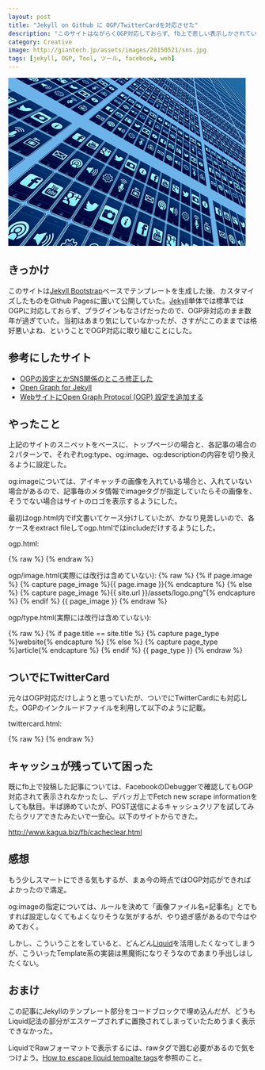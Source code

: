 ```yaml
---
layout: post
title: "Jekyll on Github に OGP/TwitterCardを対応させた"
description: "このサイトはながらくOGP対応しておらず、fb上で悲しい表示しかされていなかったので、JekyllベースのブログにOGPと（TwitterCard）の対応をした。"
category: Creative
image: http://giantech.jp/assets/images/20150521/sns.jpg
tags: [jekyll, OGP, Tool, ツール, facebook, web]
---
```


<img src="/assets/images/20150521/sns.jpg" alt="Eyecatch"/>

## きっかけ

このサイトは[Jekyll Bootstrap](http://jekyllbootstrap.com/)ベースでテンプレートを生成した後、カスタマイズしたものをGithub Pagesに置いて公開していた。[Jekyll](http://jekyllrb.com/)単体では標準ではOGPに対応しておらず、プラグインもなさげだったので、OGP非対応のまま数年が過ぎていた。当初はあまり気にしていなかったが、さすがにこのままでは格好悪いよね、ということでOGP対応に取り組むことにした。

## 参考にしたサイト

* [OGPの設定とかSNS関係のところ修正した](http://kawaken.github.io/memo/2013/08/30/OGP%E3%81%AE%E8%A8%AD%E5%AE%9A%E3%81%A8%E3%81%8BSNS%E9%96%A2%E4%BF%82%E3%81%AE%E3%81%A8%E3%81%93%E3%82%8D%E4%BF%AE%E6%AD%A3%E3%81%97%E3%81%9F.html)
* [Open Graph for Jekyll](https://gist.github.com/pathawks/1406355)
* [WebサイトにOpen Graph Protocol (OGP) 設定を追加する](http://www.agilegroup.co.jp/technote/magnolia-ogp.html)

## やったこと

上記のサイトのスニペットをベースに、トップページの場合と、各記事の場合の２パターンで、それぞれog:type、og:image、og:descriptionの内容を切り換えるように設定した。

og:imageについては、アイキャッチの画像を入れている場合と、入れていない場合があるので、記事毎のメタ情報でimageタグが指定していたらその画像を、そうでない場合はサイトのロゴを表示するようにした。

最初はogp.html内でif文書いてケース分けしていたが、かなり見苦しいので、各ケースをextract fileしてogp.htmlではincludeだけするようにした。

ogp.html:

{% raw %}
    <meta property="og:type" content="{% include ogp/type.html %}" />
    <meta property="og:url" content="{{ site.url }}{{ page.url }}" />
    <meta property="og:description" content="{% include ogp/desc.html %}" />
    <meta property="og:site_name" content="{{ site.title }}" />
    <meta property="og:title" content="{% include ogp/title.html %}" />
    <meta property="og:image" content="{% include ogp/image.html %}" />
    <meta property="article:published_time" content="{% include ogp/date.html %}" />
    <meta property="article:author" content="http://www.facebook.com/{{ site.author.facebook }}" />
{% endraw %}



ogp/image.html(実際には改行は含めていない):
{% raw %}
    {% if page.image %}
        {% capture page_image %}{{ page.image }}{% endcapture %}
    {% else %}
        {% capture page_image %}{{ site.url }}/assets/logo.png"{% endcapture %}
    {% endif %}
    {{ page_image }}
{% endraw %}

ogp/type.html(実際には改行は含めていない):

{% raw %}
    {% if page.title == site.title %}
        {% capture page_type %}website{% endcapture %}
    {% else %}
        {% capture page_type %}article{% endcapture %}
    {% endif %}
    {{ page_type }}
{% endraw %}

## ついでにTwitterCard

元々はOGP対応だけしようと思っていたが、ついでにTwitterCardにも対応した。OGPのインクルードファイルを利用して以下のように記載。

twittercard.html:

{% raw %}
    <meta name="twitter:card" content="summary">
    <meta name="twitter:site" content="@kkd">
    <meta name="twitter:title" content="{% include ogp/title.html %}">
    <meta name="twitter:url" content="{{ site.url }}{{ page.url }}">
    <meta name="twitter:description" content="{% include ogp/desc.html  %}">
    <meta name="twitter:image" content="{% include ogp/image.html %}">
{% endraw %}

## キャッシュが残っていて困った

既にfb上で投稿した記事については、FacebookのDebuggerで確認してもOGP対応されて表示されなかったし、デバッガ上でFetch new scrape informationをしても駄目。半ば諦めていたが、POST送信によるキャッシュクリアを試してみたらクリアできたみたいで一安心。以下のサイトからできた。

http://www.kagua.biz/fb/cacheclear.html

## 感想

もう少しスマートにできる気もするが、まぁ今の時点ではOGP対応ができればよかったので満足。

og:imageの指定については、ルールを決めて「画像ファイル名=記事名」とでもすれば設定しなくてもよくなりそうな気がするが、やり過ぎ感があるので今はやめておく。

しかし、こういうことをしていると、どんどん[Liquid](https://github.com/Shopify/liquid/wiki)を活用したくなってしまうが、こういったTemplate系の実装は黒魔術になりそうなのであまり手出しはしたくない。

## おまけ

この記事にJekyllのテンプレート部分をコードブロックで埋め込んだが、どうもLiquid記法の部分がエスケープされずに置換されてしまっていたためうまく表示できなかった。

LiquidでRawフォーマットで表示するには、rawタグで囲む必要があるので気をつけよう。[How to escape liquid tempalte tags](http://stackoverflow.com/questions/3426182/how-to-escape-liquid-template-tags)を参照のこと。

